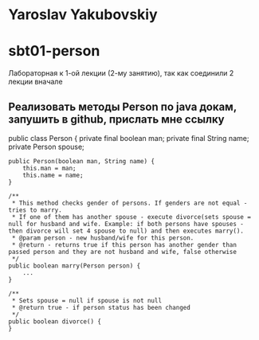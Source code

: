 # Yaroslav Yakubovskiy

# sbt01-person
Лабораторная к 1-ой лекции (2-му занятию), так как соединили 2 лекции вначале
 

## Реализовать методы Person по java докам, запушить в github, прислать мне ссылку
 
public class Person {
    private final boolean man;
    private final String name;
    private Person spouse;
 
    public Person(boolean man, String name) {
        this.man = man;
        this.name = name;
    }
 
    /**
     * This method checks gender of persons. If genders are not equal - tries to marry.
     * If one of them has another spouse - execute divorce(sets spouse = null for husband and wife. Example: if both persons have spouses - then divorce will set 4 spouse to null) and then executes marry().
     * @param person - new husband/wife for this person.
     * @return - returns true if this person has another gender than passed person and they are not husband and wife, false otherwise
     */
    public boolean marry(Person person) {
        ...
    }
 
    /**
     * Sets spouse = null if spouse is not null
     * @return true - if person status has been changed
     */
    public boolean divorce() {
    }



